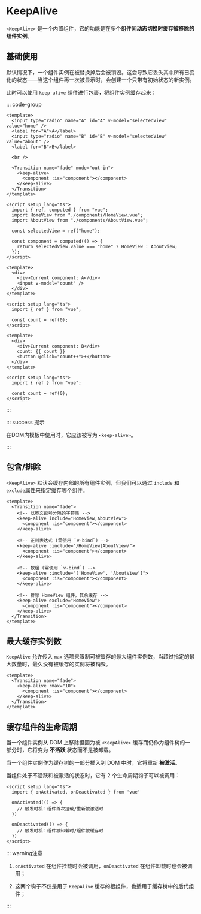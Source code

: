 # KeepAlive

`<KeepAlive>` 是一个内置组件，它的功能是在多个**组件间动态切换时缓存被移除的组件实例**。



## 基础使用

默认情况下，一个组件实例在被替换掉后会被销毁。这会导致它丢失其中所有已变化的状态——当这个组件再一次被显示时，会创建一个只带有初始状态的新实例。

此时可以使用 `keep-alive` 组件进行包裹，将组件实例缓存起来：

::: code-group

```vue [App.vue] {9-13}
<template>
  <input type="radio" name="A" id="A" v-model="selectedView" value="home" />
  <label for="A">A</label>
  <input type="radio" name="B" id="B" v-model="selectedView" value="about" />
  <label for="B">B</label>

  <br />

  <Transition name="fade" mode="out-in">
    <keep-alive>
      <component :is="component"></component>
    </keep-alive>
  </Transition>
</template>

<script setup lang="ts">
  import { ref, computed } from "vue";
  import HomeView from "./components/HomeView.vue";
  import AboutView from "./components/AboutView.vue";

  const selectedView = ref("home");

  const component = computed(() => {
    return selectedView.value === "home" ? HomeView : AboutView;
  });
</script>
```

```vue [HomeView.vue]
<template>
  <div>
    <div>Current component: A</div>
    <input v-model="count" />
  </div>
</template>

<script setup lang="ts">
  import { ref } from "vue";

  const count = ref(0);
</script>
```

```vue [AboutView.vue]
<template>
  <div>
    <div>Current component: B</div>
    count: {{ count }}
    <button @click="count++">+</button>
  </div>
</template>

<script setup lang="ts">
  import { ref } from "vue";

  const count = ref(0);
</script>
```

:::

::: success 提示

在DOM内模板中使用时，它应该被写为 `<keep-alive>`。

:::



## 包含/排除

`<KeepAlive>` 默认会缓存内部的所有组件实例，但我们可以通过 `include` 和 `exclude`属性来指定缓存哪个组件。

```vue
<template>
  <Transition name="fade">
    <!-- 以英文逗号分隔的字符串 -->
    <keep-alive include="HomeView,AboutView">
      <component :is="component"></component>
    </keep-alive>

    <!-- 正则表达式 (需使用 `v-bind`) -->
    <keep-alive :include="/HomeView|AboutView/">
      <component :is="component"></component>
    </keep-alive>

    <!-- 数组 (需使用 `v-bind`) -->
    <keep-alive :include="['HomeView', 'AboutView']">
      <component :is="component"></component>
    </keep-alive>
    
    <!-- 排除 HomeView 组件，其余缓存 -->
    <keep-alive exclude="HomeView">
      <component :is="component"></component>
    </keep-alive>
  </Transition>
</template>
```



## 最大缓存实例数

`KeepAlive` 允许传入 `max` 选项来限制可被缓存的最大组件实例数，当超过指定的最大数量时，最久没有被缓存的实例将被销毁。

```vue {3}
<template>
  <Transition name="fade">
    <keep-alive :max="10">
      <component :is="component"></component>
    </keep-alive>
  </Transition>
</template>
```



## 缓存组件的生命周期

当一个组件实例从 DOM 上移除但因为被 `<KeepAlive>` 缓存而仍作为组件树的一部分时，它将变为 **不活跃** 状态而不是被卸载。

当一个组件实例作为缓存树的一部分插入到 DOM 中时，它将重新 **被激活**。

当组件处于不活跃和被激活的状态时，它有 2 个生命周期钩子可以被调用：

```vue
<script setup lang="ts">
  import { onActivated, onDeactivated } from 'vue'

  onActivated(() => {
    // 触发时机：组件首次挂载/重新被激活时
  })

  onDeactivated(() => {
    // 触发时机：组件被卸载时/组件被缓存时
  })
</script>
```

::: warning注意

1. `onActivated` 在组件挂载时会被调用，`onDeactivated` 在组件卸载时也会被调用；

2. 这两个钩子不仅是用于 `KeepAlive` 缓存的根组件，也适用于缓存树中的后代组件；

:::